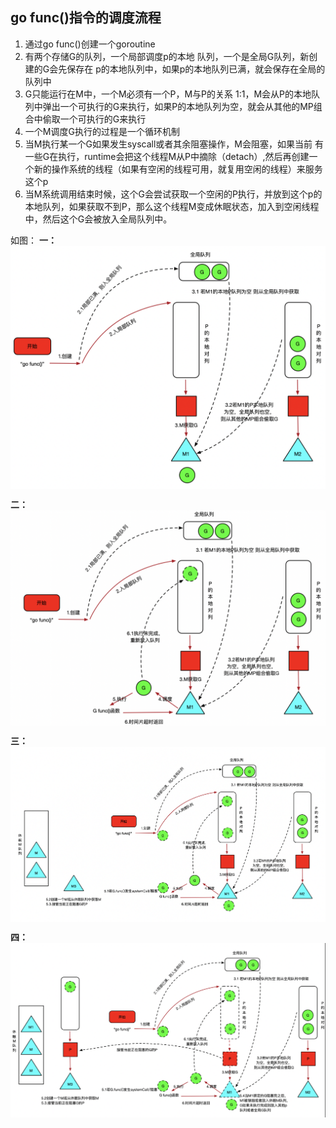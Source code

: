 ## go func()指令的调度流程

1. 通过go func()创建一个goroutine
2. 有两个存储G的队列，一个局部调度p的本地 队列，一个是全局G队列，新创建的G会先保存在 p的本地队列中，如果p的本地队列已满，就会保存在全局的队列中
3. G只能运行在M中，一个M必须有一个P，M与P的关系 1:1，M会从P的本地队列中弹出一个可执行的G来执行，如果P的本地队列为空，就会从其他的MP组合中偷取一个可执行的G来执行
4. 一个M调度G执行的过程是一个循环机制
5. 当M执行某一个G如果发生syscall或者其余阻塞操作，M会阻塞，如果当前 有一些G在执行，runtime会把这个线程M从P中摘除（detach）,然后再创建一个新的操作系统的线程（如果有空闲的线程可用，就复用空闲的线程）来服务这个p
6. 当M系统调用结束时候，这个G会尝试获取一个空闲的P执行，并放到这个p的本地队列，如果获取不到P，那么这个线程M变成休眠状态，加入到空闲线程中，然后这个G会被放入全局队列中。

如图：
**一：**
<img style="display: block; margin: 0 auto;" src="../img/go-func1.png" alt="" />

**二：**
<img style="display: block; margin: 0 auto;" src="../img/go-func2.png" alt="" />

**三：**
<img style="display: block; margin: 0 auto;" src="../img/go-func3.png" alt="" />

**四：**
<img style="display: block; margin: 0 auto;" src="../img/go-func4.png" alt="" />